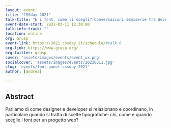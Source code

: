 ```yaml
---
layout: event
title: "CSSday 2021"
talk-title: "E i font, come li scegli? Conversazioni semiserie tra developer e designer"
event-date-start: 2021-03-11 12:30:00
talk-info-track: ""
location: online
org: Grusp
event-link: https://2021.cssday.it/schedule/#talk_6
org-link: https://www.grusp.org/
org-twitter: grusp
cover: 'assets/images/events/event_ux.png'
socialcover: 'assets/images/events/20210311.jpg'
slug: 'events/font-panel-cssday-2021'
author: [andrea]

---
```

## Abstract
Parliamo di come designer e developer si relazionano e coordinano, in particolare quando si tratta di scelte tipografiche: chi, come e quando sceglie i font per un progetto web?